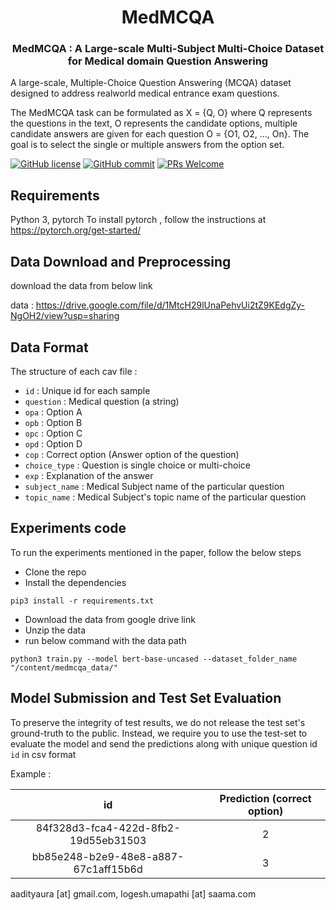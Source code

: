 <h1 align="center">MedMCQA </h1>

<h3 align="center">MedMCQA : A Large-scale Multi-Subject Multi-Choice Dataset for Medical domain Question Answering</h3>

A large-scale, Multiple-Choice Question Answering (MCQA) dataset designed to address realworld medical entrance exam questions. 

The MedMCQA task can be formulated as X = {Q, O} where Q represents the questions in the text, O represents the candidate options, multiple candidate answers are given for each question O = {O1, O2, ..., On}. The goal is to select the single or multiple answers from the option set.


[![GitHub license](https://img.shields.io/badge/License-Apache_2.0-blue.svg)](https://opensource.org/licenses/Apache-2.0)
[![GitHub commit](https://img.shields.io/github/last-commit/medmcqa/medmcqa)](https://github.com/medmcqa/medmcqa/commits/main)
[![PRs Welcome](https://img.shields.io/badge/PRs-welcome-brightgreen.svg?style=flat-square)](http://makeapullrequest.com)


## Requirements

Python 3, pytorch
To install pytorch , follow the instructions at https://pytorch.org/get-started/


## Data Download and Preprocessing

download the data from below link

data : https://drive.google.com/file/d/1MtcH29lUnaPehvUi2tZ9KEdgZy-NgOH2/view?usp=sharing

## Data Format

The structure of each cav file :

- `id`           : Unique id for each sample
- `question`     : Medical question (a string)
- `opa`          : Option A 
- `opb`          : Option B
- `opc`          : Option C
- `opd`          : Option D
- `cop`          : Correct option (Answer option of the question)
- `choice_type`  : Question is single choice or multi-choice
- `exp`          : Explanation of the answer
- `subject_name` : Medical Subject name of the particular question
- `topic_name`   : Medical Subject's topic name of the particular question


## Experiments code

To run the experiments mentioned in the paper, follow the below steps
- Clone the repo
- Install the dependencies 

`pip3 install -r requirements.txt`

- Download the data from google drive link
- Unzip the data
- run below command with the data path

` python3 train.py --model bert-base-uncased --dataset_folder_name "/content/medmcqa_data/" `


## Model Submission and Test Set Evaluation

To preserve the integrity of test results, we do not release the test set's ground-truth to the public. Instead, we require you to
use the test-set to evaluate the model and send the predictions along with unique question id `id` in csv format

Example :

| id    | Prediction (correct option)  | 
| :-------------: |:-------------:|
| 84f328d3-fca4-422d-8fb2-19d55eb31503 |  2  | 
| bb85e248-b2e9-48e8-a887-67c1aff15b6d |  3  | 

aadityaura [at] gmail.com,
logesh.umapathi [at] saama.com
